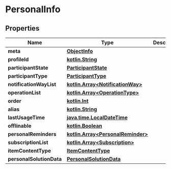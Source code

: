 # PersonalInfo

## Properties
Name | Type | Description | Notes
------------ | ------------- | ------------- | -------------
**meta** | [**ObjectInfo**](ObjectInfo.md) |  |  [optional]
**profileId** | [**kotlin.String**](.md) |  |  [optional]
**participantState** | [**ParticipantState**](ParticipantState.md) |  |  [optional]
**participantType** | [**ParticipantType**](ParticipantType.md) |  |  [optional]
**notificationWayList** | [**kotlin.Array&lt;NotificationWay&gt;**](NotificationWay.md) |  |  [optional]
**operationList** | [**kotlin.Array&lt;OperationType&gt;**](OperationType.md) |  |  [optional]
**order** | [**kotlin.Int**](.md) |  |  [optional]
**alias** | [**kotlin.String**](.md) |  |  [optional]
**lastUsageTime** | [**java.time.LocalDateTime**](java.time.LocalDateTime.md) |  |  [optional]
**offlinable** | [**kotlin.Boolean**](.md) |  |  [optional]
**personalReminders** | [**kotlin.Array&lt;PersonalReminder&gt;**](PersonalReminder.md) |  |  [optional]
**subscriptionList** | [**kotlin.Array&lt;Subscription&gt;**](Subscription.md) |  |  [optional]
**itemContentType** | [**ItemContentType**](ItemContentType.md) |  |  [optional]
**personalSolutionData** | [**PersonalSolutionData**](PersonalSolutionData.md) |  |  [optional]
